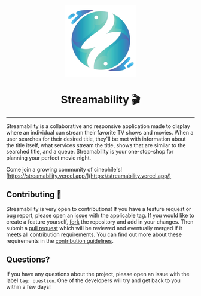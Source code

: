 <p align="center">
    <img src="./public/android-chrome-192x192.png">
    <h1 align="center">Streamability 🎬</h1>
</p>

---

Streamability is a collaborative and responsive application made to display where an individual can stream their favorite TV shows and movies. When a user searches for their desired title, they'll be met with information about the title itself, what services stream the title, shows that are similar to the searched title, and a queue. Streamability is your one-stop-shop for planning your perfect movie night.

Come join a growing community of cinephile's! [https://streamability.vercel.app/](https://streamability.vercel.app/)

## Contributing 👥

Streamability is very open to contributions! If you have a feature request or bug report, please open an [issue](https://github.com/Thenlie/Streamability/issues) with the applicable tag. If you would like to create a feature yourself, [fork](https://docs.github.com/en/pull-requests/collaborating-with-pull-requests/working-with-forks/about-forks) the repository and add in your changes. Then submit a [pull request](https://docs.github.com/en/pull-requests/collaborating-with-pull-requests/proposing-changes-to-your-work-with-pull-requests/about-pull-requests) which will be reviewed and eventually merged if it meets all contribution requirements. You can find out more about these requirements in the [contribution guidelines](https://github.com/Thenlie/Streamability/blob/main/docs/contribution-guidelines.md).

## Questions?

If you have any questions about the project, please open an issue with the label `tag: question`. One of the developers will try and get back to you within a few days!
